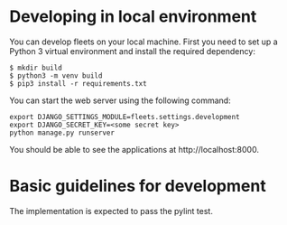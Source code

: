 # Developing in local environment

You can develop fleets on your local machine. First you need to set up a Python 3
virtual environment and install the required dependency: 

```
$ mkdir build
$ python3 -m venv build
$ pip3 install -r requirements.txt
```

You can start the web server using the following command:

```
export DJANGO_SETTINGS_MODULE=fleets.settings.development
export DJANGO_SECRET_KEY=<some secret key>
python manage.py runserver
```

You should be able to see the applications at http://localhost:8000.

# Basic guidelines for development

The implementation is expected to pass the pylint test.
